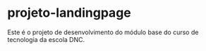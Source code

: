 # projeto-landingpage
Este é o projeto de desenvolvimento do módulo base do curso de tecnologia da escola DNC.
